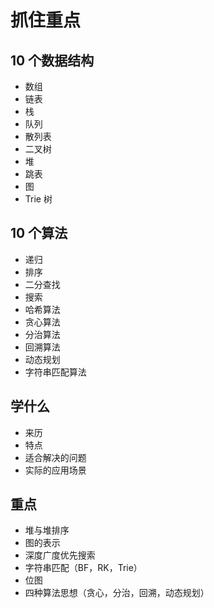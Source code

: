 # 抓住重点

## 10 个数据结构

- 数组
- 链表
- 栈
- 队列
- 散列表
- 二叉树
- 堆
- 跳表
- 图
- Trie 树

## 10 个算法

- 递归
- 排序
- 二分查找
- 搜索
- 哈希算法
- 贪心算法
- 分治算法
- 回溯算法
- 动态规划
- 字符串匹配算法

## 学什么

- 来历
- 特点
- 适合解决的问题
- 实际的应用场景

## 重点

- 堆与堆排序
- 图的表示
- 深度广度优先搜索
- 字符串匹配（BF，RK，Trie）
- 位图
- 四种算法思想（贪心，分治，回溯，动态规划）

